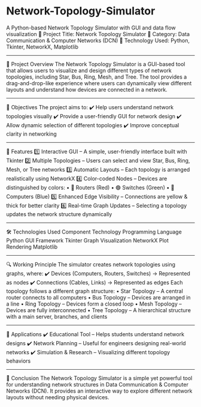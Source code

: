 # Network-Topology-Simulator
 A Python-based Network Topology Simulator with GUI and data flow visualization
📌 Project Title: Network Topology Simulator
🔹 Category: Data Communication & Computer Networks (DCN)
🔹 Technology Used: Python, Tkinter, NetworkX, Matplotlib
________________________________________
📖 Project Overview
The Network Topology Simulator is a GUI-based tool that allows users to visualize and design different types of network topologies, including Star, Bus, Ring, Mesh, and Tree. The tool provides a drag-and-drop-like experience where users can dynamically view different layouts and understand how devices are connected in a network.
________________________________________
🎯 Objectives
The project aims to:
✔️ Help users understand network topologies visually
✔️ Provide a user-friendly GUI for network design
✔️ Allow dynamic selection of different topologies
✔️ Improve conceptual clarity in networking
________________________________________
📌 Features
1️⃣ Interactive GUI – A simple, user-friendly interface built with Tkinter
2️⃣ Multiple Topologies – Users can select and view Star, Bus, Ring, Mesh, or Tree networks
3️⃣ Automatic Layouts – Each topology is arranged realistically using NetworkX
4️⃣ Color-coded Nodes – Devices are distinguished by colors:
•	🔴 Routers (Red)
•	🟢 Switches (Green)
•	🔵 Computers (Blue)
5️⃣ Enhanced Edge Visibility – Connections are yellow & thick for better clarity
6️⃣ Real-time Graph Updates – Selecting a topology updates the network structure dynamically
________________________________________
🛠️ Technologies Used
Component	Technology
Programming Language	Python
GUI Framework	Tkinter
Graph Visualization	NetworkX
Plot Rendering	Matplotlib
________________________________________
🔍 Working Principle
The simulator creates network topologies using graphs, where:
✔️ Devices (Computers, Routers, Switches) → Represented as nodes
✔️ Connections (Cables, Links) → Represented as edges
Each topology follows a different graph structure:
•	Star Topology – A central router connects to all computers
•	Bus Topology – Devices are arranged in a line
•	Ring Topology – Devices form a closed loop
•	Mesh Topology – Devices are fully interconnected
•	Tree Topology – A hierarchical structure with a main server, branches, and clients
________________________________________
🔹 Applications
✔️ Educational Tool – Helps students understand network designs
✔️ Network Planning – Useful for engineers designing real-world networks
✔️ Simulation & Research – Visualizing different topology behaviors
________________________________________
📌 Conclusion
The Network Topology Simulator is a simple yet powerful tool for understanding network structures in Data Communication & Computer Networks (DCN). It provides an interactive way to explore different network layouts without needing physical devices.

